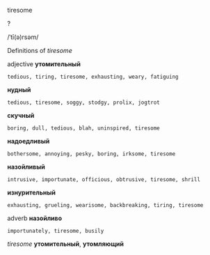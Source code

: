 tiresome

?

/ˈtī(ə)rsəm/

Definitions of _tiresome_

adjective
**утомительный**

    tedious, tiring, tiresome, exhausting, weary, fatiguing

**нудный**

    tedious, tiresome, soggy, stodgy, prolix, jogtrot

**скучный**

    boring, dull, tedious, blah, uninspired, tiresome

**надоедливый**

    bothersome, annoying, pesky, boring, irksome, tiresome

**назойливый**

    intrusive, importunate, officious, obtrusive, tiresome, shrill

**изнурительный**

    exhausting, grueling, wearisome, backbreaking, tiring, tiresome

adverb
**назойливо**

    importunately, tiresome, busily

_tiresome_
**утомительный**, **утомляющий**
